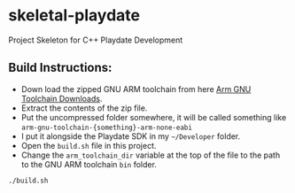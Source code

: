 # skeletal-playdate
Project Skeleton for C++ Playdate Development

Build Instructions:
-------------------
- Down load the zipped GNU ARM toolchain from here [Arm GNU Toolchain Downloads](https://developer.arm.com/downloads/-/arm-gnu-toolchain-downloads).
- Extract the contents of the zip file.
- Put the uncompressed folder somewhere, it will be called something like `arm-gnu-toolchain-{something}-arm-none-eabi`
- I put it alongside the Playdate SDK in my `~/Developer` folder.
- Open the `build.sh` file in this project.
- Change the `arm_toolchain_dir` variable at the top of the file to the path to the GNU ARM toolchain `bin` folder.

```
./build.sh
```
